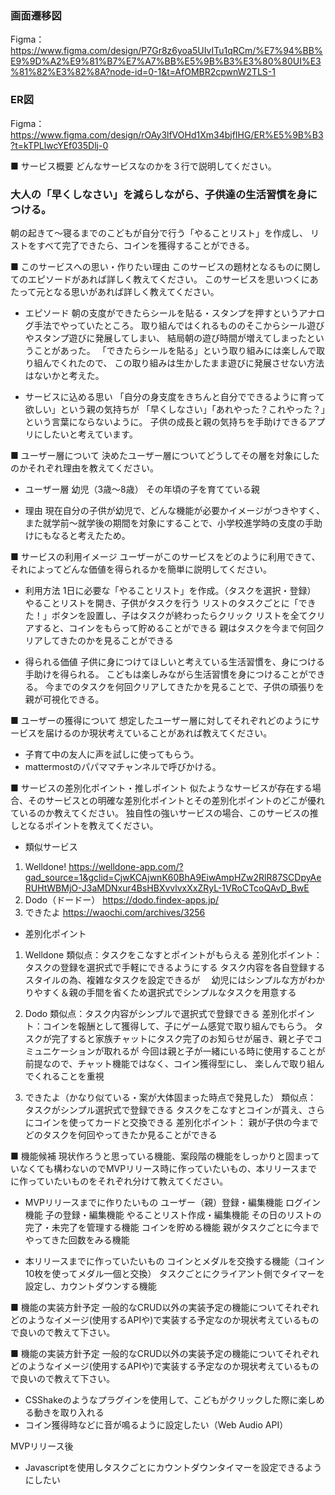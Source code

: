 ### 画面遷移図
Figma：https://www.figma.com/design/P7Gr8z6yoa5UIvITu1qRCm/%E7%94%BB%E9%9D%A2%E9%81%B7%E7%A7%BB%E5%9B%B3%E3%80%80UI%E3%81%82%E3%82%8A?node-id=0-1&t=AfOMBR2cpwnW2TLS-1

### ER図
Figma：https://www.figma.com/design/rOAy3lfVOHd1Xm34bjfIHG/ER%E5%9B%B3?t=kTPLlwcYEf035Dlj-0

■ サービス概要
どんなサービスなのかを３行で説明してください。

### 大人の「早くしなさい」を減らしながら、子供達の生活習慣を身につける。
朝の起きて〜寝るまでのこどもが自分で行う「やることリスト」を作成し、
リストをすべて完了できたら、コインを獲得することができる。


■ このサービスへの思い・作りたい理由
このサービスの題材となるものに関してのエピソードがあれば詳しく教えてください。
このサービスを思いつくにあたって元となる思いがあれば詳しく教えてください。

- エピソード
朝の支度ができたらシールを貼る・スタンプを押すというアナログ手法でやっていたところ。
取り組んではくれるもののそこからシール遊びやスタンプ遊びに発展してしまい、
結局朝の遊び時間が増えてしまったということがあった。
「できたらシールを貼る」という取り組みには楽しんで取り組んでくれたので、
この取り組みは生かしたまま遊びに発展させない方法はないかと考えた。

- サービスに込める思い
「自分の身支度をきちんと自分でできるように育って欲しい」という親の気持ちが
「早くしなさい」「あれやった？これやった？」という言葉にならないように。
子供の成長と親の気持ちを手助けできるアプリにしたいと考えています。


■ ユーザー層について
決めたユーザー層についてどうしてその層を対象にしたのかそれぞれ理由を教えてください。

- ユーザー層
幼児（3歳〜8歳）
その年頃の子を育てている親

- 理由
現在自分の子供が幼児で、どんな機能が必要かイメージがつきやすく、
また就学前〜就学後の期間を対象にすることで、小学校進学時の支度の手助けにもなると考えたため。


■ サービスの利用イメージ
ユーザーがこのサービスをどのように利用できて、
それによってどんな価値を得られるかを簡単に説明してください。

- 利用方法
1日に必要な「やることリスト」を作成。（タスクを選択・登録）
やることリストを開き、子供がタスクを行う
リストのタスクごとに「できた！」ボタンを設置し、子はタスクが終わったらクリック
リストを全てクリアすると、コインをもらって貯めることができる
親はタスクを今まで何回クリアしてきたのかを見ることができる

- 得られる価値
子供に身につけてほしいと考えている生活習慣を、身につける手助けを得られる。
こどもは楽しみながら生活習慣を身につけることができる。
今までのタスクを何回クリアしてきたかを見ることで、子供の頑張りを親が可視化できる。


■ ユーザーの獲得について
想定したユーザー層に対してそれぞれどのようにサービスを届けるのか現状考えていることがあれば教えてください。

- 子育て中の友人に声を試しに使ってもらう。
- mattermostのパパママチャンネルで呼びかける。


■ サービスの差別化ポイント・推しポイント
似たようなサービスが存在する場合、そのサービスとの明確な差別化ポイントとその差別化ポイントのどこが優れているのか教えてください。
独自性の強いサービスの場合、このサービスの推しとなるポイントを教えてください。

- 類似サービス
1. Welldone!
https://welldone-app.com/?gad_source=1&gclid=CjwKCAjwnK60BhA9EiwAmpHZw2RlR87SCDpyAeRUHtWBMjO-J3aMDNxur4BsHBXvvlvxXxZRyL-1VRoCTcoQAvD_BwE
2. Dodo（ドードー）
https://dodo.findex-apps.jp/
3. できたよ
https://waochi.com/archives/3256


- 差別化ポイント
1. Welldone
類似点：タスクをこなすとポイントがもらえる
差別化ポイント：タスクの登録を選択式で手軽にできるようにする
タスク内容を各自登録するスタイルの為、複雑なタスクを設定できるが　
幼児にはシンプルな方がわかりやすく＆親の手間を省くため選択式でシンプルなタスクを用意する

2. Dodo
類似点：タスク内容がシンプルで選択式で登録できる
差別化ポイント：コインを報酬として獲得して、子にゲーム感覚で取り組んでもらう。
タスクが完了すると家族チャットにタスク完了のお知らせが届き、親と子でコミュニケーションが取れるが
今回は親と子が一緒にいる時に使用することが前提なので、チャット機能ではなく、コイン獲得型にし、
楽しんで取り組んでくれることを重視

3. できたよ（かなり似ている・案が大体固まった時点で発見した）
類似点：
タスクがシンプル選択式で登録できる
タスクをこなすとコインが貰え、さらにコインを使ってカードと交換できる
差別化ポイント：
親が子供の今までどのタスクを何回やってきたか見ることができる


■ 機能候補
現状作ろうと思っている機能、案段階の機能をしっかりと固まっていなくても構わないのでMVPリリース時に作っていたいもの、本リリースまでに作っていたいものをそれぞれ分けて教えてください。

- MVPリリースまでに作りたいもの
ユーザー（親）登録・編集機能
ログイン機能
子の登録・編集機能
やることリスト作成・編集機能
その日のリストの完了・未完了を管理する機能
コインを貯める機能
親がタスクごとに今までやってきた回数をみる機能

- 本リリースまでに作っていたいもの
コインとメダルを交換する機能（コイン10枚を使ってメダル一個と交換）
タスクごとにクライアント側でタイマーを設定し、カウントダウンする機能


■ 機能の実装方針予定
一般的なCRUD以外の実装予定の機能についてそれぞれどのようなイメージ(使用するAPIや)で実装する予定なのか現状考えているもので良いので教えて下さい。

■ 機能の実装方針予定
一般的なCRUD以外の実装予定の機能についてそれぞれどのようなイメージ(使用するAPIや)で実装する予定なのか現状考えているもので良いので教えて下さい。

- CSShakeのようなプラグインを使用して、こどもがクリックした際に楽しめる動きを取り入れる
- コイン獲得時などに音が鳴るように設定したい（Web Audio API）

MVPリリース後
- Javascriptを使用しタスクごとにカウントダウンタイマーを設定できるようにしたい
